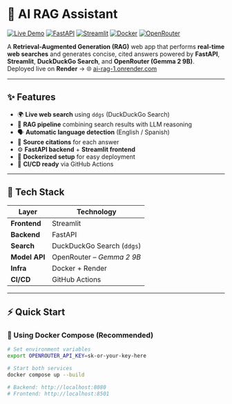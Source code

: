 # 🤖 AI RAG Assistant

[![Live Demo](https://img.shields.io/badge/🌐_Live_Demo-ai--rag--1.onrender.com-blue?style=for-the-badge)](https://ai-rag-1.onrender.com)
[![FastAPI](https://img.shields.io/badge/FastAPI-005571?style=for-the-badge&logo=fastapi&logoColor=white)](https://fastapi.tiangolo.com/)
[![Streamlit](https://img.shields.io/badge/Streamlit-FF4B4B?style=for-the-badge&logo=streamlit&logoColor=white)](https://streamlit.io/)
[![Docker](https://img.shields.io/badge/Docker-0db7ed?style=for-the-badge&logo=docker&logoColor=white)](https://www.docker.com/)
[![OpenRouter](https://img.shields.io/badge/OpenRouter-FF6C37?style=for-the-badge)](https://openrouter.ai/)

A **Retrieval-Augmented Generation (RAG)** web app that performs **real-time web searches** and generates concise, cited answers powered by **FastAPI**, **Streamlit**, **DuckDuckGo Search**, and **OpenRouter (Gemma 2 9B)**.  
Deployed live on **Render** → 🌐 [ai-rag-1.onrender.com](https://ai-rag-1.onrender.com)

---

## ✨ Features

- 🌍 **Live web search** using `ddgs` (DuckDuckGo Search)  
- 🧠 **RAG pipeline** combining search results with LLM reasoning  
- 🗣️ **Automatic language detection** (English / Spanish)  
- 🧾 **Source citations** for each answer  
- ⚙️ **FastAPI backend** + **Streamlit frontend**  
- 🐳 **Dockerized setup** for easy deployment  
- 🚀 **CI/CD ready** via GitHub Actions

---

## 🧰 Tech Stack

| Layer | Technology |
|-------|-------------|
| **Frontend** | Streamlit |
| **Backend** | FastAPI |
| **Search** | DuckDuckGo Search (`ddgs`) |
| **Model API** | OpenRouter – *Gemma 2 9B* |
| **Infra** | Docker + Render |
| **CI/CD** | GitHub Actions |

---

## ⚡ Quick Start

### 🐳 Using Docker Compose (Recommended)
```bash
# Set environment variables
export OPENROUTER_API_KEY=sk-or-your-key-here

# Start both services
docker compose up --build

# Backend: http://localhost:8080
# Frontend: http://localhost:8501
